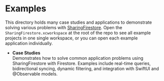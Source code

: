 # Examples

This directory holds many case studies and applications to demonstrate solving various problems
with [SharingFirestore](http://github.com/bitkey-oss/sharing-firestore). Open the
`SharingFirestore.xcworkspace` at the root of the repo to see all example projects in one single
workspace, or you can open each example application individually.

* **Case Studies**
  <br> Demonstrates how to solve common application problems using SharingFirestore with Firestore. Examples include real-time queries, bidirectional syncing, dynamic filtering, and integration with SwiftUI and @Observable models.
